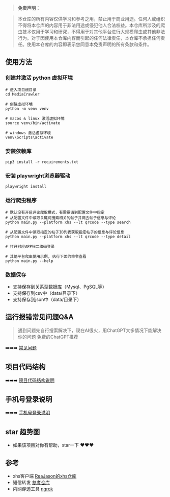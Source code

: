 > **免责声明：**

> 本仓库的所有内容仅供学习和参考之用，禁止用于商业用途。任何人或组织不得将本仓库的内容用于非法用途或侵犯他人合法权益。本仓库所涉及的爬虫技术仅用于学习和研究，不得用于对其他平台进行大规模爬虫或其他非法行为。对于因使用本仓库内容而引起的任何法律责任，本仓库不承担任何责任。使用本仓库的内容即表示您同意本免责声明的所有条款和条件。





## 使用方法

### 创建并激活 python 虚拟环境

```shell
# 进入项目根目录
cd MediaCrawler

# 创建虚拟环境
python -m venv venv

# macos & linux 激活虚拟环境
source venv/bin/activate

# windows 激活虚拟环境
venv\Scripts\activate

```

### 安装依赖库

```shell
pip3 install -r requirements.txt
```

### 安装 playwright浏览器驱动

```shell
playwright install
```

### 运行爬虫程序

```shell
# 默认没有开启评论爬取模式，有需要请到配置文件中指定
# 从配置文件中读取关键词搜索相关的帖子并爬去帖子信息与评论
python main.py --platform xhs --lt qrcode --type search

# 从配置文件中读取指定的帖子ID列表获取指定帖子的信息与评论信息
python main.py --platform xhs --lt qrcode --type detail

# 打开对应APP扫二维码登录
  
# 其他平台爬虫使用示例, 执行下面的命令查看
python main.py --help    
```

### 数据保存

- 支持保存到关系型数据库（Mysql、PgSQL等）
- 支持保存到csv中（data/目录下）
- 支持保存到json中（data/目录下）



## 运行报错常见问题Q&A

> 遇到问题先自行搜索解决下，现在AI很火，用ChatGPT大多情况下能解决你的问题  免费的ChatGPT推荐

➡️➡️➡️ [常见问题](docs/%E5%B8%B8%E8%A7%81%E9%97%AE%E9%A2%98.md)

## 项目代码结构

➡️➡️➡️ [项目代码结构说明](docs/%E9%A1%B9%E7%9B%AE%E4%BB%A3%E7%A0%81%E7%BB%93%E6%9E%84.md)

## 手机号登录说明

➡️➡️➡️ [手机号登录说明](docs/%E6%89%8B%E6%9C%BA%E5%8F%B7%E7%99%BB%E5%BD%95%E8%AF%B4%E6%98%8E.md)



## star 趋势图

- 如果该项目对你有帮助，star一下 ❤️❤️❤️





## 参考

- xhs客户端 [ReaJason的xhs仓库](https://github.com/ReaJason/xhs)
- 短信转发 [参考仓库](https://github.com/pppscn/SmsForwarder)
- 内网穿透工具 [ngrok](https://ngrok.com/docs/)
